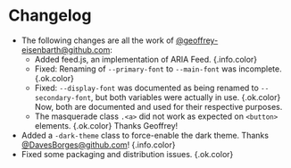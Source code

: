 # Changelog

- The following changes are all the work of
  [@geoffrey-eisenbarth@github.com](https://github.com/geoffrey-eisenbarth):
  - Added feed.js, an implementation of ARIA Feed. {.info.color}
  - Fixed: Renaming of `--primary-font` to `--main-font` was incomplete. {.ok.color}
  - Fixed: `--display-font` was documented as being renamed to
    `--secondary-font`, but both variables were actually in use. {.ok.color}
    Now, both are documented and used for their respective purposes.
  - The masquerade class `.<a>` did not work as expected on `<button>`
    elements. {.ok.color}
  Thanks Geoffrey!
- Added a `-dark-theme` class to force-enable the dark theme. Thanks
  [@DavesBorges@github.com](https://github.com/DavesBorges)! {.info.color}
- Fixed some packaging and distribution issues. {.ok.color}
